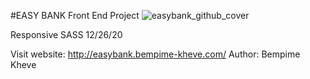 #EASY BANK  Front End Project
![easybank_github_cover](https://user-images.githubusercontent.com/59140742/166146566-1ee67b48-b4e9-426f-a78c-dd9b74dd1605.png)

Responsive SASS
12/26/20

Visit website: http://easybank.bempime-kheve.com/
Author:
Bempime Kheve
